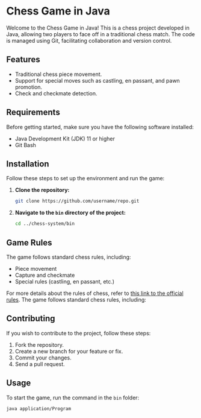 # Chess Game in Java

Welcome to the Chess Game in Java! This is a chess project developed in Java, allowing two players to face off in a traditional chess match. The code is managed using Git, facilitating collaboration and version control.

## Features

- Traditional chess piece movement.
- Support for special moves such as castling, en passant, and pawn promotion.
- Check and checkmate detection.

## Requirements

Before getting started, make sure you have the following software installed:

- Java Development Kit (JDK) 11 or higher
- Git Bash

## Installation

Follow these steps to set up the environment and run the game:

1. **Clone the repository:**

   ```bash
   git clone https://github.com/username/repo.git
   
2. **Navigate to the `bin` directory of the project:**

   ```bash
   cd ../chess-system/bin

   
## Game Rules

The game follows standard chess rules, including:

- Piece movement
- Capture and checkmate
- Special rules (castling, en passant, etc.)

For more details about the rules of chess, refer to [this link to the official rules](https://www.cbx.org.br/files/downloads/Xadrez_lei_da_FIDE.pdf).
The game follows standard chess rules, including:

## Contributing

If you wish to contribute to the project, follow these steps:

1. Fork the repository.
2. Create a new branch for your feature or fix.
3. Commit your changes.
4. Send a pull request.

## Usage

  To start the game, run the command in the `bin` folder:
   
   ```bash
   java application/Program
